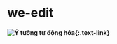 # we-edit

#### ![Ý tưởng tự động hóa](https://docs.google.com/presentation/d/1QhnDcnQbItIknqyNwyuiVfbkAspUna7RIdglOjKWG9I/edit?usp=sharing){:.text-link}

